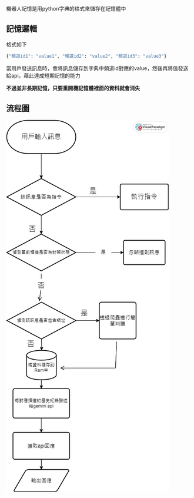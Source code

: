 機器人記憶是用python字典的格式來儲存在記憶體中
## 記憶邏輯
格式如下
```py
{"頻道id1": "value1", "頻道id2": "value2", "頻道id3": "value3"}
```
當用戶發送訊息時，會將訊息儲存到字典中頻道id對應的value，然後再將值發送給api，藉此達成短期記憶的能力

**不過並非長期記憶，只要重開機記憶體裡面的資料就會消失**

## 流程圖
![alt text](../images/12.jpg)

